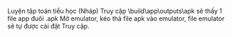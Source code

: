 Luyện tập toán tiểu học (Nháp)
Truy cập \build\app\outputs\apk sẽ thấy 1 file app đuôi .apk
Mở emulator, kéo thả file apk vào emulator, file emulator sẽ tự được cài đặt
Truy cập.